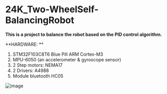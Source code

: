 # 24K_Two-WheelSelf-BalancingRobot
**This is a project to balance the robot based on the PID control algorithm.**

**HARDWARE: **
1. STM32F103C8T6 Blue Pill ARM Cortex-M3
2. MPU-6050 (an accelerometer & gyroscope sensor)
3. 2 Step motors: NEMA17
4. 2 Drivers: A4988
5. Module bluetooth HC05

 ![image](https://github.com/hoang-ngo000187/24K_Two-WheelSelf-BalancingRobot/assets/120404345/7bec227d-af50-478c-b6f6-576de3492d86)
